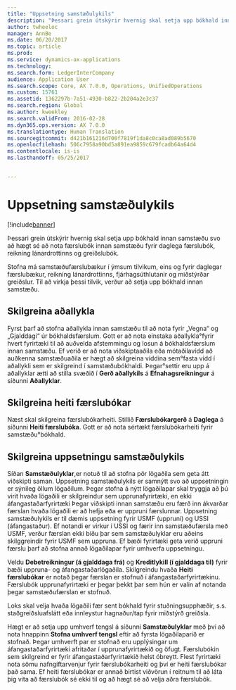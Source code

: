 ```yaml
---
title: "Uppsetning samstæðulykils"
description: "Þessari grein útskýrir hvernig skal setja upp bókhald innan samstæðu svo að hægt sé að nota færslubók innan samstæðu fyrir daglega færslubók, reikning lánardrottinns og greiðslubók."
author: twheeloc
manager: AnnBe
ms.date: 06/20/2017
ms.topic: article
ms.prod: 
ms.service: dynamics-ax-applications
ms.technology: 
ms.search.form: LedgerInterCompany
audience: Application User
ms.search.scope: Core, AX 7.0.0, Operations, UnifiedOperations
ms.custom: 15761
ms.assetid: 1362297b-7a51-4930-b822-2b204a2e3c37
ms.search.region: Global
ms.author: kweekley
ms.search.validFrom: 2016-02-28
ms.dyn365.ops.version: AX 7.0.0
ms.translationtype: Human Translation
ms.sourcegitcommit: d421b161216d700f7819f1da8c0ca8ad089b5670
ms.openlocfilehash: 506c7958a90bd5a891ea9859c679fcadb64a64d4
ms.contentlocale: is-is
ms.lasthandoff: 05/25/2017


---
```


# <a name="intercompany-accounting-setup"></a>Uppsetning samstæðulykils

[!include[banner](../includes/banner.md)]


Þessari grein útskýrir hvernig skal setja upp bókhald innan samstæðu svo að hægt sé að nota færslubók innan samstæðu fyrir daglega færslubók, reikning lánardrottinns og greiðslubók.

Stofna má samstæðufærslubækur í ýmsum tilvikum, eins og fyrir daglegar færslubækur,  reikning lánardrottinns, fjárhagsúthlutanir og miðstýrðar greiðslur. Til að virkja þessi tilvik, verður að setja upp bókhald innan samstæðu.

## <a name="define-main-accounts"></a>Skilgreina aðallykla
Fyrst þarf að stofna aðallykla innan samstæðu til að nota fyrir „Vegna“ og „Gjalddagi“ úr bókhaldsfærslum. Gott er að nota einstaka aðallykla°fyrir hvert fyrirtæki til að auðvelda afstemmingu og losun á bókhaldsfærslum innan samstæðu. Ef verið er að nota viðskiptaaðila eða mótaðilavídd að auðkenna samstæðuaðila er hægt að skilgreina víddina sem°fasta vídd í aðallykli sem er skilgreind í samstæðubókhaldi. Þegar°settir eru upp á aðallyklar ætti að stilla svæðið í **Gerð aðallykils** á **Efnahagsreikningur** á síðunni **Aðallyklar**.

## <a name="define-journal-names"></a>Skilgreina heiti færslubókar
Næst skal skilgreina færslubókarheiti. Stillið **Færslubókargerð** á **Daglega** á síðunni **Heiti færslubóka**. Gott er að nota sértækt færslubókarheiti fyrir samstæðu°bókhald.

## <a name="define-intercompany-accounting-setup"></a>Skilgreina uppsetningu samstæðulykils
Síðan **Samstæðulyklar**,er notuð til að stofna pör lögaðila sem geta átt viðskipti saman. Uppsetning samstæðulykils er samnýtt svo að uppsetningin er sýnileg öllum lögaðilum. Þegar stofna á nýtt lögaðilapar skal tryggja að þú virit hvaða lögaðili er skilgreindur sem upprunafyrirtæki, en ekki áfangastaðarfyrirtæki Þegar viðskipti innan samstæðu eru færð inn ákvarðar færslan hvaða lögaðili er að hefja eða er uppruni færslunnar. Uppsetning samstæðulykils er til dæmis uppsetning fyrir USMF (uppruni) og USSI (áfangastaður). Ef notandi er virkur í USSI og færir inn samstæðufærsla með USMF, verður færslan ekki bíðu þar sem samstæðulyklar eru aðeins skilggreindir fyrir USMF sem uppruna. Ef bæði fyrirtæki geta verið uppruni færslu þarf að stofna annað lögaðilapar fyrir umhverfa uppsetningu. 

Veldu **Debetreikningur (á gjalddaga frá)** og **Kreditlykill (í gjalddaga til)** fyrir bæði uppruna- og áfangastaðarlögaðila. Skilgreindu hvaða **Heiti færslubókar** er notað þegar færslan er stofnuð í áfangastaðarfyrirtækinu. Færslubók upprunafyrirtæki er þegar þekkt þar sem hún er valin af notanda þegar samstæðufærslan er stofnuð. 

Loks skal velja hvaða lögaðili fær sent bókhald fyrir stuðningsupphæðir, s.s. staðgreiðsluafslátt eða innleystur hagnaður/tap fyrir miðstýrð greiðsla. 

Hægt er að setja upp umhverf tengsl á síðunni **Samstæðulyklar** með því að nota hnappinn **Stofna umhverf tengsl** eftir að fyrsta lögaðilaparið er stofnað. Þegar umhverft par er stofnað  eru upplýsingar um áfangastaðarfyrirtæki afritaðar í upprunafyrirtækið og öfugt. Færslubókin sem skilgreind er fyrir áfangastaðarfyrirtækið helst óbreytt. Flest fyrirtæki nota sömu nafngiftarvenjur fyrir færslubókarheiti og því er heiti færslubókar það sama. Ef heiti færslubókar er annað birtist viðvörun í reitnum til að láta þig vita að færslubók sé ekki til og að hægt sé að velja aðra færslubók.




